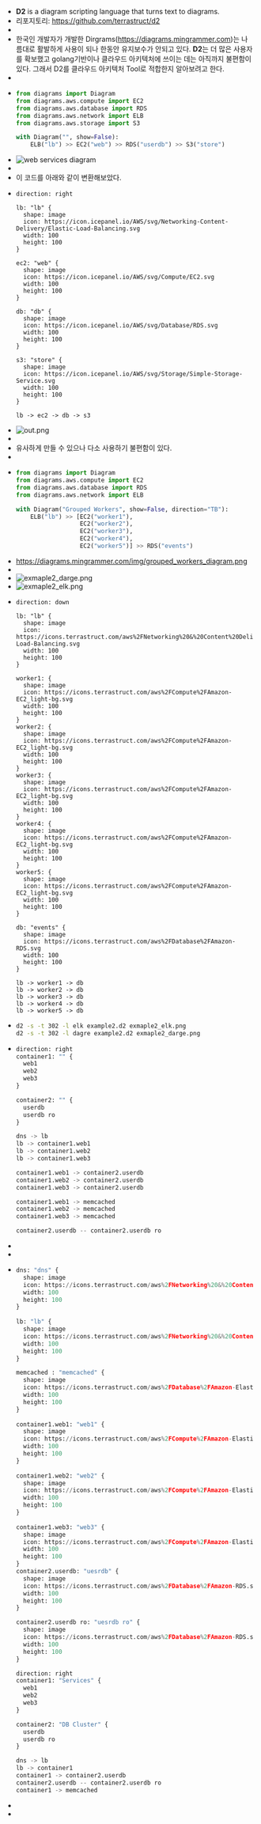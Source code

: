 - **D2** is a diagram scripting language that turns text to diagrams.
- 리포지토리: https://github.com/terrastruct/d2
-
- 한국인 개발자가 개발한 Dirgrams(https://diagrams.mingrammer.com)는 나름대로 활발하게 사용이 되나 한동안 유지보수가 안되고 있다. **D2**는 더 많은 사용자를 확보했고 golang기반이나 클라우드 아키텍처에 쓰이는 데는 아직까지 불편함이 있다. 그래서 D2를 클라우드 아키텍처 Tool로 적합한지 알아보려고 한다.
-
-
  ```python
  from diagrams import Diagram
  from diagrams.aws.compute import EC2
  from diagrams.aws.database import RDS
  from diagrams.aws.network import ELB
  from diagrams.aws.storage import S3
  
  with Diagram("", show=False):
      ELB("lb") >> EC2("web") >> RDS("userdb") >> S3("store")
  ```
- ![web services diagram](https://diagrams.mingrammer.com/img/web_services_diagram.png)
-
- 이 코드를 아래와 같이 변환해보았다.
-
  ```d2
  direction: right
  
  lb: "lb" {
    shape: image
    icon: https://icon.icepanel.io/AWS/svg/Networking-Content-Delivery/Elastic-Load-Balancing.svg
    width: 100
    height: 100
  }
  
  ec2: "web" {
    shape: image
    icon: https://icon.icepanel.io/AWS/svg/Compute/EC2.svg
    width: 100
    height: 100
  }
  
  db: "db" {
    shape: image
    icon: https://icon.icepanel.io/AWS/svg/Database/RDS.svg
    width: 100
    height: 100
  }
  
  s3: "store" {
    shape: image
    icon: https://icon.icepanel.io/AWS/svg/Storage/Simple-Storage-Service.svg
    width: 100
    height: 100
  }
  
  lb -> ec2 -> db -> s3
  
  ```
- ![out.png](../assets/out_1694498760997_0.png)
-
- 유사하게 만들 수 있으나 다소 사용하기 불편함이 있다.
-
-
  ```python
  from diagrams import Diagram
  from diagrams.aws.compute import EC2
  from diagrams.aws.database import RDS
  from diagrams.aws.network import ELB
  
  with Diagram("Grouped Workers", show=False, direction="TB"):
      ELB("lb") >> [EC2("worker1"),
                    EC2("worker2"),
                    EC2("worker3"),
                    EC2("worker4"),
                    EC2("worker5")] >> RDS("events")
  ```
- https://diagrams.mingrammer.com/img/grouped_workers_diagram.png
-
- ![exmaple2_darge.png](../assets/exmaple2_darge_1694768131276_0.png)
- ![exmaple2_elk.png](../assets/exmaple2_elk_1694768082454_0.png)
-
  ```text
  direction: down
  
  lb: "lb" {
    shape: image
    icon: https://icons.terrastruct.com/aws%2FNetworking%20&%20Content%20Delivery%2FElastic-Load-Balancing.svg
    width: 100
    height: 100
  }
  
  worker1: {
    shape: image
    icon: https://icons.terrastruct.com/aws%2FCompute%2FAmazon-EC2_light-bg.svg
    width: 100
    height: 100
  }
  worker2: {
    shape: image
    icon: https://icons.terrastruct.com/aws%2FCompute%2FAmazon-EC2_light-bg.svg
    width: 100
    height: 100
  }
  worker3: {
    shape: image
    icon: https://icons.terrastruct.com/aws%2FCompute%2FAmazon-EC2_light-bg.svg
    width: 100
    height: 100
  }
  worker4: {
    shape: image
    icon: https://icons.terrastruct.com/aws%2FCompute%2FAmazon-EC2_light-bg.svg
    width: 100
    height: 100
  }
  worker5: {
    shape: image
    icon: https://icons.terrastruct.com/aws%2FCompute%2FAmazon-EC2_light-bg.svg
    width: 100
    height: 100
  }
  
  db: "events" {
    shape: image
    icon: https://icons.terrastruct.com/aws%2FDatabase%2FAmazon-RDS.svg
    width: 100
    height: 100
  }
  
  lb -> worker1 -> db
  lb -> worker2 -> db
  lb -> worker3 -> db
  lb -> worker4 -> db
  lb -> worker5 -> db
  
  ```
-
  ```bash
  d2 -s -t 302 -l elk example2.d2 exmaple2_elk.png
  d2 -s -t 302 -l dagre example2.d2 exmaple2_darge.png
  ```
-
  ```python
  direction: right
  container1: "" {
    web1
    web2
    web3
  }
  
  container2: "" {
    userdb
    userdb ro
  }
  
  dns -> lb
  lb -> container1.web1
  lb -> container1.web2
  lb -> container1.web3
  
  container1.web1 -> container2.userdb
  container1.web2 -> container2.userdb
  container1.web3 -> container2.userdb
  
  container1.web1 -> memcached
  container1.web2 -> memcached
  container1.web3 -> memcached
  
  container2.userdb -- container2.userdb ro
  ```
-
-
-
  ```python
  dns: "dns" {
    shape: image
    icon: https://icons.terrastruct.com/aws%2FNetworking%20&%20Content%20Delivery%2FAmazon-Route-53.svg
    width: 100
    height: 100
  }
    
  lb: "lb" {
    shape: image
    icon: https://icons.terrastruct.com/aws%2FNetworking%20&%20Content%20Delivery%2FElastic-Load-Balancing.svg
    width: 100
    height: 100
  }
  
  memcached : "memcached" {
    shape: image
    icon: https://icons.terrastruct.com/aws%2FDatabase%2FAmazon-ElastiCache.svg
    width: 100
    height: 100
  }
      
  container1.web1: "web1" {
    shape: image
    icon: https://icons.terrastruct.com/aws%2FCompute%2FAmazon-Elastic-Container-Service.svg
    width: 100
    height: 100
  }
   
  container1.web2: "web2" {
    shape: image
    icon: https://icons.terrastruct.com/aws%2FCompute%2FAmazon-Elastic-Container-Service.svg
    width: 100
    height: 100
  }
    
  container1.web3: "web3" {
    shape: image
    icon: https://icons.terrastruct.com/aws%2FCompute%2FAmazon-Elastic-Container-Service.svg
    width: 100
    height: 100
  }
  container2.userdb: "uesrdb" {
    shape: image
    icon: https://icons.terrastruct.com/aws%2FDatabase%2FAmazon-RDS.svg
    width: 100
    height: 100
  }
  
  container2.userdb ro: "uesrdb ro" {
    shape: image
    icon: https://icons.terrastruct.com/aws%2FDatabase%2FAmazon-RDS.svg
    width: 100
    height: 100
  }
  
  direction: right
  container1: "Services" {
    web1
    web2
    web3
  }
  
  container2: "DB Cluster" {
    userdb
    userdb ro
  }
  
  dns -> lb
  lb -> container1
  container1 -> container2.userdb
  container2.userdb -- container2.userdb ro
  container1 -> memcached
  ```
-
-
